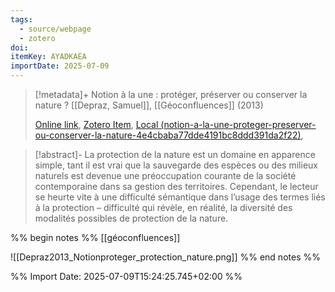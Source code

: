 ```yaml
---
tags:
  - source/webpage
  - zotero
doi: 
itemKey: AYADKAEA
importDate: 2025-07-09
---
```

>[!metadata]+
> Notion à la une : protéger, préserver ou conserver la nature ?
> [[Depraz, Samuel]], 
> [[Géoconfluences]] (2013)
> 
> [Online link](https://geoconfluences.ens-lyon.fr/informations-scientifiques/a-la-une/notion-a-la-une/notion-a-la-une-proteger-preserver-ou-conserver-la-nature), [Zotero Item](zotero://select/library/items/AYADKAEA), [Local (notion-a-la-une-proteger-preserver-ou-conserver-la-nature-4e4cbaba77dde4191bc8ddd391da2f22)](file://C:/Users/aburg/Documents/references/zotero/storage/VF975CD9/notion-a-la-une-proteger-preserver-ou-conserver-la-nature-4e4cbaba77dde4191bc8ddd391da2f22.pdf), 

>[!abstract]-
>La protection de la nature est un domaine en apparence simple, tant il est vrai que la  sauvegarde des espèces ou des milieux naturels est devenue une préoccupation courante de la société contemporaine dans sa gestion des territoires. Cependant, le lecteur se heurte vite à une difficulté sémantique dans l’usage des termes liés à la protection – difficulté qui révèle, en réalité, la diversité des modalités possibles de protection de la nature.

%% begin notes %%
[[géoconfluences]]

![[Depraz2013_Notionproteger_protection_nature.png]]
%% end notes %%

%% Import Date: 2025-07-09T15:24:25.745+02:00 %%

